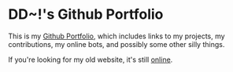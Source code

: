 # DD~!'s Github Portfolio

This is my [Github Portfolio](https://guitarxhero.github.io/), which includes links to my projects, my contributions, my online bots, and possibly some other silly things.

If you're looking for my old website, it's still [online](http://didi.wcantin.ca/).